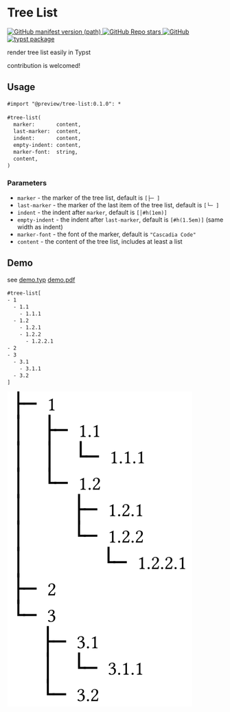 # Tree List

<a href="https://github.com/8LWXpg/typst-tree-list/tags">
  <img alt="GitHub manifest version (path)" src="https://img.shields.io/github/v/tag/8LWXpg/typst-tree-list">
</a>
<a href="https://github.com/8LWXpg/typst-tree-list">
  <img src="https://img.shields.io/github/stars/8LWXpg/typst-tree-list?style=flat" alt="GitHub Repo stars">
</a>
<a href="https://github.com/8LWXpg/typst-tree-list/blob/master/LICENSE">
  <img alt="GitHub" src="https://img.shields.io/github/license/8LWXpg/typst-tree-list">
</a>
<a href="https://github.com/typst/packages/tree/main/packages/preview/tree-list">
  <img alt="typst package" src="https://img.shields.io/badge/typst-package-239dad">
</a>

render tree list easily in Typst

contribution is welcomed!

## Usage

```typst
#import "@preview/tree-list:0.1.0": *

#tree-list(
  marker:       content,
  last-marker:  content,
  indent:       content,
  empty-indent: content,
  marker-font:  string,
  content,
)
```

### Parameters

- `marker` - the marker of the tree list, default is `[├─ ]`
- `last-marker` - the marker of the last item of the tree list, default is `[└─ ]`
- `indent` - the indent after `marker`, default is `[│#h(1em)]`
- `empty-indent` - the indent after `last-marker`, default is `[#h(1.5em)]` (same width as indent)
- `marker-font` - the font of the marker, default is `"Cascadia Code"`
- `content` - the content of the tree list, includes at least a list

## Demo

see [demo.typ](https://github.com/8LWXpg/typst-tree-list/blob/master/test/demo.typ) [demo.pdf](https://github.com/8LWXpg/typst-tree-list/blob/master/test/demo.pdf)

```typst
#tree-list[
- 1
  - 1.1
    - 1.1.1
  - 1.2
    - 1.2.1
    - 1.2.2
      - 1.2.2.1
- 2
- 3
  - 3.1
    - 3.1.1
  - 3.2
]
```

![1.png](./img/1.png)
